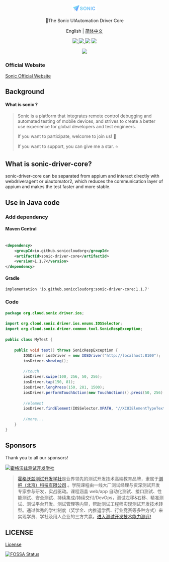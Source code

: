 <p align="center">
  <img width="80px" src="https://raw.githubusercontent.com/SonicCloudOrg/sonic-server/main/logo.png">
</p>
<p align="center">🎉The Sonic UIAutomation Driver Core</p>
<p align="center">
  <span>English |</span>
  <a href="https://github.com/SonicCloudOrg/sonic-driver-core/blob/main/README_CN.md">  
     简体中文
  </a>
</p>
<p align="center">
  <a href="#">  
    <img src="https://img.shields.io/maven-central/v/io.github.soniccloudorg/sonic-driver-core">
  </a>
  <a href="#">  
    <img src="https://img.shields.io/github/commit-activity/m/SonicCloudOrg/sonic-driver-core">
  </a>
<a href="https://app.fossa.com/projects/git%2Bgithub.com%2FSonicCloudOrg%2Fsonic-driver-core?ref=badge_shield" alt="FOSSA Status"><img src="https://app.fossa.com/api/projects/git%2Bgithub.com%2FSonicCloudOrg%2Fsonic-driver-core.svg?type=shield"/></a>
  <a href="https://codecov.io/gh/SonicCloudOrg/sonic-driver-core">  
    <img src="https://codecov.io/gh/SonicCloudOrg/sonic-driver-core/branch/main/graph/badge.svg?token=PZ5295WQP1">
  </a>
</p>
<p align="center">
  <a href="https://github.com/SonicCloudOrg/sonic-driver-core">  
    <img src="https://www.oscs1024.com/platform/badge/SonicCloudOrg/sonic-driver-core.svg?size=large">
  </a>
</p>

### Official Website

[Sonic Official Website](https://sonic-cloud.gitee.io)

## Background

#### What is sonic ?

> Sonic is a platform that integrates remote control debugging and automated testing of mobile devices, and strives to create a better use experience for global developers and test engineers.
>
>If you want to participate, welcome to join us! 💪
>
>If you want to support, you can give me a star. ⭐

## What is sonic-driver-core?

sonic-driver-core can be separated from appium and interact directly with webdriveragent or uiautomator2, which reduces the communication layer of appium and makes the test faster and more stable.

## Use in Java code

### Add dependency
#### Maven Central

```xml

<dependency>
    <groupId>io.github.soniccloudorg</groupId>
    <artifactId>sonic-driver-core</artifactId>
    <version>1.1.7</version>
</dependency>
```

#### Gradle

```
implementation 'io.github.soniccloudorg:sonic-driver-core:1.1.7'
```

### Code

```java
package org.cloud.sonic.driver.ios;

import org.cloud.sonic.driver.ios.enums.IOSSelector;
import org.cloud.sonic.driver.common.tool.SonicRespException;

public class MyTest {

    public void test() throws SonicRespException {
        IOSDriver iosDriver = new IOSDriver("http://localhost:8100");
        iosDriver.showLog();

        //touch
        iosDriver.swipe(100, 256, 50, 256);
        iosDriver.tap(150, 81);
        iosDriver.longPress(150, 281, 1500);
        iosDriver.performTouchAction(new TouchActions().press(50, 256).wait(50).move(100, 256).wait(10).release());

        //element
        iosDriver.findElement(IOSSelector.XPATH, "//XCUIElementTypeTextField").click();

        //more...
    }
}
```

## Sponsors

Thank you to all our sponsors!

[<img src="https://ceshiren.com/uploads/default/original/3X/7/0/70299922296e93e2dcab223153a928c4bfb27df9.jpeg" alt="霍格沃兹测试开发学社" width="500">](https://qrcode.testing-studio.com/f?from=sonic&url=https://ceshiren.com)

> [霍格沃兹测试开发学社](https://qrcode.testing-studio.com/f?from=sonic&url=https://ceshiren.com)是业界领先的测试开发技术高端教育品牌，隶属于[测吧（北京）科技有限公司](http://qrcode.testing-studio.com/f?from=sonic&url=https://www.testing-studio.com) 。学院课程由一线大厂测试经理与资深测试开发专家参与研发，实战驱动。课程涵盖 web/app 自动化测试、接口测试、性能测试、安全测试、持续集成/持续交付/DevOps，测试左移&右移、精准测试、测试平台开发、测试管理等内容，帮助测试工程师实现测试开发技术转型。通过优秀的学社制度（奖学金、内推返学费、行业竞赛等多种方式）来实现学员、学社及用人企业的三方共赢。[进入测试开发技术能力测评!](https://qrcode.testing-studio.com/f?from=sonic&url=https://ceshiren.com/t/topic/14940)

## LICENSE

[License](LICENSE)


[![FOSSA Status](https://app.fossa.com/api/projects/git%2Bgithub.com%2FSonicCloudOrg%2Fsonic-driver-core.svg?type=large)](https://app.fossa.com/projects/git%2Bgithub.com%2FSonicCloudOrg%2Fsonic-driver-core?ref=badge_large)
